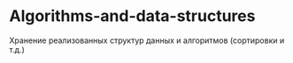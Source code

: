 # Algorithms-and-data-structures
Хранение реализованных структур данных и алгоритмов (сортировки и т.д.) 

